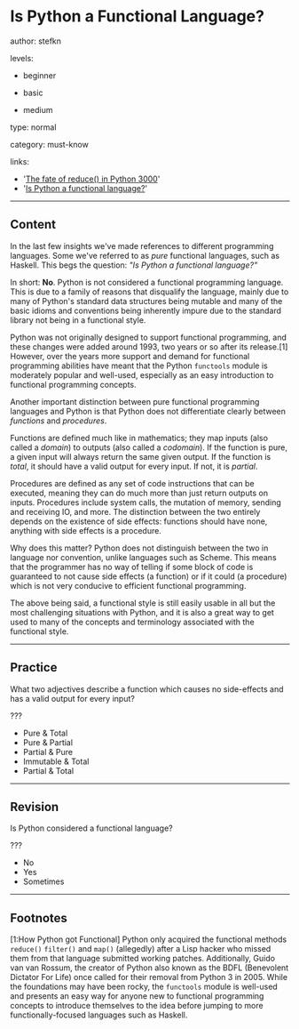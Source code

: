 # Is Python a Functional Language?
author: stefkn

levels:

  - beginner

  - basic

  - medium

type: normal

category: must-know

links:

  - '[The fate of reduce() in Python 3000](http://www.artima.com/weblogs/viewpost.jsp?thread=98196)'
  - '[Is Python a functional language?](https://www.quora.com/Is-Python-a-functional-language)'

---
## Content

In the last few insights we've made references to different programming languages. Some we've referred to as *pure* functional languages, such as Haskell. This begs the question: *"Is Python a functional language?"*

In short: **No**. Python is not considered a functional programming language. This is due to a family of reasons that disqualify the language, mainly due to many of Python's standard data structures being mutable and many of the basic idioms and conventions being inherently impure due to the standard library not being in a functional style.

Python was not originally designed to support functional programming, and these changes were added around 1993, two years or so after its release.[1] However, over the years more support and demand for functional programming abilities have meant that the Python `functools` module is moderately popular and well-used, especially as an easy introduction to functional programming concepts.

Another important distinction between pure functional programming languages and Python is that Python does not differentiate clearly between *functions* and *procedures*.

Functions are defined much like in mathematics; they map inputs (also called a *domain*) to outputs (also called a *codomain*). If the function is pure, a given input will always return the same given output. If the function is *total*, it should have a valid output for every input. If not, it is *partial*.

Procedures are defined as any set of code instructions that can be executed, meaning they can do much more than just return outputs on inputs. Procedures include system calls, the mutation of memory, sending and receiving IO, and more. The distinction between the two entirely depends on the existence of side effects: functions should have none, anything with side effects is a procedure.

Why does this matter? Python does not distinguish between the two in language nor convention, unlike languages such as Scheme. This means that the programmer has no way of telling if some block of code is guaranteed to not cause side effects (a function) or if it could (a procedure) which is not very conducive to efficient functional programming.

The above being said, a functional style is still easily usable in all but the most challenging situations with Python, and it is also a great way to get used to many of the concepts and terminology associated with the functional style.

---
## Practice

What two adjectives describe a function which causes no side-effects and has a valid output for every input?

???

* Pure & Total
* Pure & Partial
* Partial & Pure
* Immutable & Total
* Partial & Total

---
## Revision

Is Python considered a functional language?

???

* No
* Yes
* Sometimes

---
## Footnotes

[1:How Python got Functional]
Python only acquired the functional methods `reduce()` `filter()` and `map()` (allegedly) after a Lisp hacker who missed them from that language submitted working patches. Additionally, Guido van van Rossum, the creator of Python also known as the BDFL (Benevolent Dictator For Life) once called for their removal from Python 3 in 2005. While the foundations may have been rocky, the `functools` module is well-used and presents an easy way for anyone new to functional programming concepts to introduce themselves to the idea before jumping to more functionally-focused languages such as Haskell.
